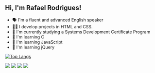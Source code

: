## Hi, I'm Rafael Rodrigues!
- 🗣️ I'm a fluent and advanced English speaker
- 👨‍💻 I develop projects in HTML and CSS.
- 📖 I'm currently studying a Systems Development Certificate Program
- 📖 I'm learning C
- 📖 I'm learning JavaScript
- 📖 I'm learning jQuery

[![Top Langs](https://github-readme-stats.vercel.app/api/top-langs/?username=rafaelrczz&layout=compact)](https://github.com/rafaelrczz/github-readme-stats)

<div> 
  <a href="https://instagram.com/rafableuo" target="_blank"><img src="https://img.shields.io/badge/-Instagram-%23E4405F?style=for-the-badge&logo=instagram&logoColor=white" target="_blank"></a>
 <a href="https://discordapp.com/users/389571010409529346" target="_blank"><img src="https://img.shields.io/badge/Discord-7289DA?style=for-the-badge&logo=discord&logoColor=white" target="_blank"></a> 
  <a href = "mailto:rafaelrc.pessoal@gmail.com"><img src="https://img.shields.io/badge/-Gmail-%23333?style=for-the-badge&logo=gmail&logoColor=white" target="_blank"></a>
  <a href="https://www.linkedin.com/in/rafaelrczz/" target="_blank"><img src="https://img.shields.io/badge/-LinkedIn-%230077B5?style=for-the-badge&logo=linkedin&logoColor=white" target="_blank"></a>
</div>
